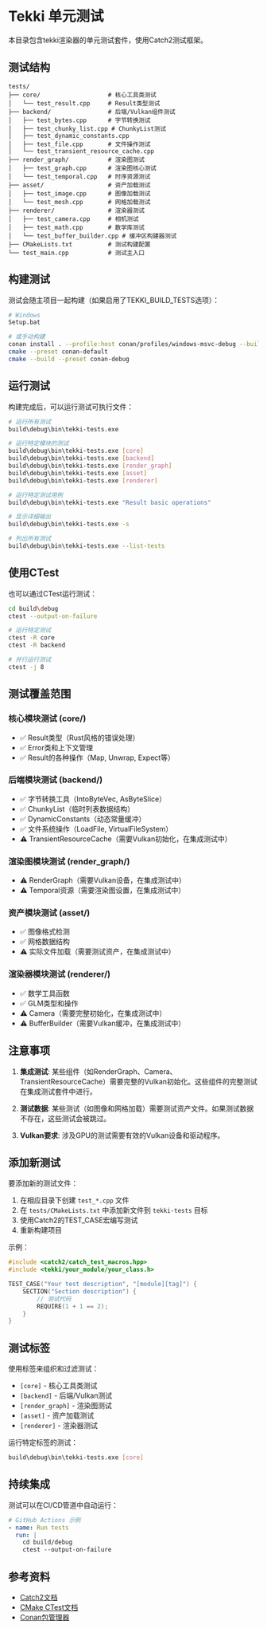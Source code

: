 # Tekki 单元测试

本目录包含tekki渲染器的单元测试套件，使用Catch2测试框架。

## 测试结构

```
tests/
├── core/                   # 核心工具类测试
│   └── test_result.cpp     # Result类型测试
├── backend/                # 后端/Vulkan组件测试
│   ├── test_bytes.cpp      # 字节转换测试
│   ├── test_chunky_list.cpp # ChunkyList测试
│   ├── test_dynamic_constants.cpp
│   ├── test_file.cpp       # 文件操作测试
│   └── test_transient_resource_cache.cpp
├── render_graph/           # 渲染图测试
│   ├── test_graph.cpp      # 渲染图核心测试
│   └── test_temporal.cpp   # 时序资源测试
├── asset/                  # 资产加载测试
│   ├── test_image.cpp      # 图像加载测试
│   └── test_mesh.cpp       # 网格加载测试
├── renderer/               # 渲染器测试
│   ├── test_camera.cpp     # 相机测试
│   ├── test_math.cpp       # 数学库测试
│   └── test_buffer_builder.cpp # 缓冲区构建器测试
├── CMakeLists.txt          # 测试构建配置
└── test_main.cpp           # 测试主入口
```

## 构建测试

测试会随主项目一起构建（如果启用了TEKKI_BUILD_TESTS选项）：

```bash
# Windows
Setup.bat

# 或手动构建
conan install . --profile:host conan/profiles/windows-msvc-debug --build=missing --output-folder=build/debug
cmake --preset conan-default
cmake --build --preset conan-debug
```

## 运行测试

构建完成后，可以运行测试可执行文件：

```bash
# 运行所有测试
build\debug\bin\tekki-tests.exe

# 运行特定模块的测试
build\debug\bin\tekki-tests.exe [core]
build\debug\bin\tekki-tests.exe [backend]
build\debug\bin\tekki-tests.exe [render_graph]
build\debug\bin\tekki-tests.exe [asset]
build\debug\bin\tekki-tests.exe [renderer]

# 运行特定测试用例
build\debug\bin\tekki-tests.exe "Result basic operations"

# 显示详细输出
build\debug\bin\tekki-tests.exe -s

# 列出所有测试
build\debug\bin\tekki-tests.exe --list-tests
```

## 使用CTest

也可以通过CTest运行测试：

```bash
cd build\debug
ctest --output-on-failure

# 运行特定测试
ctest -R core
ctest -R backend

# 并行运行测试
ctest -j 8
```

## 测试覆盖范围

### 核心模块测试 (core/)
- ✅ Result类型（Rust风格的错误处理）
- ✅ Error类和上下文管理
- ✅ Result的各种操作（Map, Unwrap, Expect等）

### 后端模块测试 (backend/)
- ✅ 字节转换工具（IntoByteVec, AsByteSlice）
- ✅ ChunkyList（临时列表数据结构）
- ✅ DynamicConstants（动态常量缓冲）
- ✅ 文件系统操作（LoadFile, VirtualFileSystem）
- ⚠️  TransientResourceCache（需要Vulkan初始化，在集成测试中）

### 渲染图模块测试 (render_graph/)
- ⚠️  RenderGraph（需要Vulkan设备，在集成测试中）
- ⚠️  Temporal资源（需要渲染图设置，在集成测试中）

### 资产模块测试 (asset/)
- ✅ 图像格式检测
- ✅ 网格数据结构
- ⚠️  实际文件加载（需要测试资产，在集成测试中）

### 渲染器模块测试 (renderer/)
- ✅ 数学工具函数
- ✅ GLM类型和操作
- ⚠️  Camera（需要完整初始化，在集成测试中）
- ⚠️  BufferBuilder（需要Vulkan缓冲，在集成测试中）

## 注意事项

1. **集成测试**: 某些组件（如RenderGraph、Camera、TransientResourceCache）需要完整的Vulkan初始化。这些组件的完整测试在集成测试套件中进行。

2. **测试数据**: 某些测试（如图像和网格加载）需要测试资产文件。如果测试数据不存在，这些测试会被跳过。

3. **Vulkan要求**: 涉及GPU的测试需要有效的Vulkan设备和驱动程序。

## 添加新测试

要添加新的测试文件：

1. 在相应目录下创建 `test_*.cpp` 文件
2. 在 `tests/CMakeLists.txt` 中添加新文件到 `tekki-tests` 目标
3. 使用Catch2的TEST_CASE宏编写测试
4. 重新构建项目

示例：
```cpp
#include <catch2/catch_test_macros.hpp>
#include <tekki/your_module/your_class.h>

TEST_CASE("Your test description", "[module][tag]") {
    SECTION("Section description") {
        // 测试代码
        REQUIRE(1 + 1 == 2);
    }
}
```

## 测试标签

使用标签来组织和过滤测试：
- `[core]` - 核心工具类测试
- `[backend]` - 后端/Vulkan测试
- `[render_graph]` - 渲染图测试
- `[asset]` - 资产加载测试
- `[renderer]` - 渲染器测试

运行特定标签的测试：
```bash
build\debug\bin\tekki-tests.exe [core]
```

## 持续集成

测试可以在CI/CD管道中自动运行：

```yaml
# GitHub Actions 示例
- name: Run tests
  run: |
    cd build/debug
    ctest --output-on-failure
```

## 参考资料

- [Catch2文档](https://github.com/catchorg/Catch2/tree/devel/docs)
- [CMake CTest文档](https://cmake.org/cmake/help/latest/manual/ctest.1.html)
- [Conan包管理器](https://docs.conan.io/)
